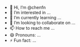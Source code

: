 - 👋 Hi, I’m @chenfn
- 👀 I’m interested in ...
- 🌱 I’m currently learning ...
- 💞️ I’m looking to collaborate on ...
- 📫 How to reach me ...
- 😄 Pronouns: ...
- ⚡ Fun fact: ...

<!---
chenfn/chenfn is a ✨ special ✨ repository because its `README.md` (this file) appears on your GitHub profile.
You can click the Preview link to take a look at your changes.
--->
